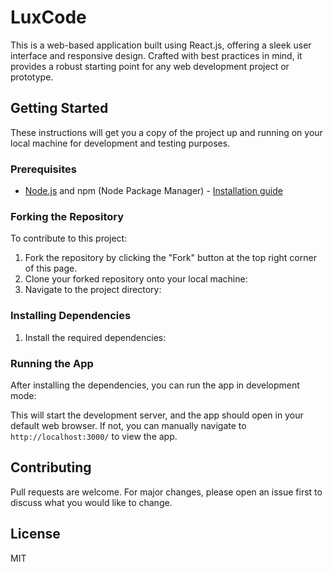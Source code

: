 # LuxCode

This is a web-based application built using React.js, offering a sleek user interface and responsive design. Crafted with best practices in mind, it provides a robust starting point for any web development project or prototype.

## Getting Started

These instructions will get you a copy of the project up and running on your local machine for development and testing purposes.

### Prerequisites

- [Node.js](https://nodejs.org/) and npm (Node Package Manager) - [Installation guide](https://docs.npmjs.com/downloading-and-installing-node-js-and-npm)

### Forking the Repository

To contribute to this project:

1. Fork the repository by clicking the "Fork" button at the top right corner of this page.
2. Clone your forked repository onto your local machine:
3. Navigate to the project directory:

### Installing Dependencies

1. Install the required dependencies:

### Running the App

After installing the dependencies, you can run the app in development mode:


This will start the development server, and the app should open in your default web browser. If not, you can manually navigate to `http://localhost:3000/` to view the app.

## Contributing

Pull requests are welcome. For major changes, please open an issue first to discuss what you would like to change.

## License

MIT
